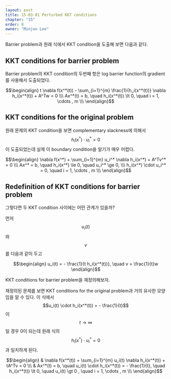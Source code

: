 ```yaml
---
layout: post
title: 15-03-01 Perturbed KKT conditions
chapter: "15"
order: 8
owner: "Minjoo Lee"
---
```

Barrier problem과 원래 식에서 KKT condition을 도출해 보면 다음과 같다.
## KKT conditions for barrier problem
Barrier problem의 KKT condition의 두번째 항은 log barrier function의 gradient를 사용해서 도출되었다.
>
$$\begin{align}
t \nabla f(x^*(t)) - \sum_{i=1}^{m} \frac{1}{h_i(x^*(t))} \nabla h_i(x^*(t)) + A^Tw = 0  \\\ 
 Ax^*(t) = b, \quad h_i(x^*(t)) \lt 0, \quad i = 1, \cdots , m \\\
\end{align}$$

##  KKT conditions for the original problem
원래 문제의 KKT condition을 보면 complementary slackness에 의해서 $$h_i(x^*) \cdot u_i^* = 0$$이 도출되었는데 실제 이 boundary condition을 알기가 매우 어렵다.
>
$$\begin{align}
\nabla f(x^*) + \sum_{i=1}^{m} u_i^* \nabla h_i(x^*) + A^Tv^* = 0 \\\ 
Ax^* = b, \quad h_i(x^*) \le 0, \quad u_i^* \ge 0,   \\\ 
h_i(x^*) \cdot u_i^* = 0,  \quad i = 1, \cdots , m \\\
\end{align}$$


## Redefinition of KKT conditions for barrier problem
그렇다면 두 KKT condition 사이에는 어떤 관계가 있을까? 

먼저 $$u_i(t)$$와 $$v$$를 다음과 같이 두고 
>
$$\begin{align}
u_i(t) = - \frac{1}{t h_i(x^*(t))}, \quad v = \frac{1}{t}w
\end{align}$$

KKT conditions for barrier problem을 재정의해보자.

재정의된 문제를 보면 KKT conditions for the original problem과 거의 유사한 모양임을 알 수 있다. 이 식에서 $$u_i(t) \cdot   h_i(x^*(t)) = - \frac{1}{t}$$이 $$t \to \infty$$일 경우 0이 되는데 원래 식의 $$h_i(x^*) \cdot u_i^* = 0$$과 일치하게 된다.

>
$$\begin{align}
& \nabla f(x^*(t)) + \sum_{i=1}^{m} u_i(t) \nabla h_i(x^*(t)) + tA^Tv = 0  \\\ 
& Ax^*(t) = b, \quad u_i(t) \cdot   h_i(x^*(t)) = - \frac{1}{t}, \quad h_i(x^*(t)) \lt 0, \quad u_i(t) \gt 0 , \quad i = 1, \cdots , m \\\
\end{align}$$